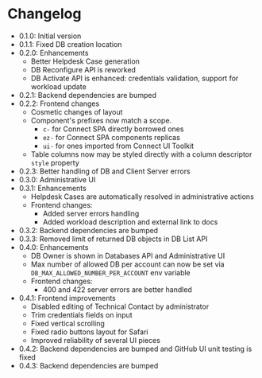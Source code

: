 # Changelog

* 0.1.0: Initial version
* 0.1.1: Fixed DB creation location
* 0.2.0: Enhancements
  * Better Helpdesk Case generation
  * DB Reconfigure API is reworked
  * DB Activate API is enhanced: credentials validation, support for workload update
* 0.2.1: Backend dependencies are bumped
* 0.2.2: Frontend changes
  * Cosmetic changes of layout
  * Component's prefixes now match a scope. 
    * `c-` for Connect SPA directly borrowed ones
    * `ez-` for Connect SPA components replicas
    * `ui-` for ones imported from Connect UI Toolkit
  * Table columns now may be styled directly with a column descriptor `style` property
* 0.2.3: Better handling of DB and Client Server errors
* 0.3.0: Administrative UI
* 0.3.1: Enhancements
  * Helpdesk Cases are automatically resolved in administrative actions
  * Frontend changes:
    * Added server errors handling
    * Added workload description and external link to docs
* 0.3.2: Backend dependencies are bumped
* 0.3.3: Removed limit of returned DB objects in DB List API
* 0.4.0: Enhancements
  * DB Owner is shown in Databases API and Administrative UI
  * Max number of allowed DB per account can now be set via `DB_MAX_ALLOWED_NUMBER_PER_ACCOUNT` env variable 
  * Frontend changes:
    * 400 and 422 server errors are better handled
* 0.4.1: Frontend improvements
  * Disabled editing of Technical Contact by administrator
  * Trim credentials fields on input
  * Fixed vertical scrolling
  * Fixed radio buttons layout for Safari
  * Improved reliability of several UI pieces
* 0.4.2: Backend dependencies are bumped and GitHub UI unit testing is fixed
* 0.4.3: Backend dependencies are bumped